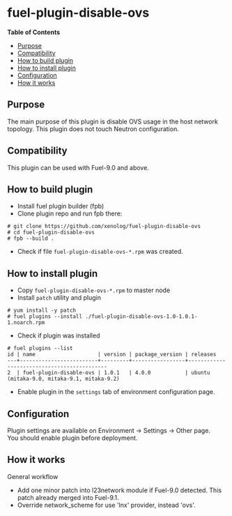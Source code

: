 fuel-plugin-disable-ovs
=======================

**Table of Contents**

  * [Purpose](#purpose)
  * [Compatibility](#compatibility)
  * [How to build plugin](#how-to-build-plugin)
  * [How to install plugin](#how-to-install-plugin)
  * [Configuration](#configuration)
  * [How it works](#how-it-works)

## Purpose
The main purpose of this plugin is disable OVS usage in the host network topology. This plugin does not touch Neutron configuration.

## Compatibility

This plugin can be used with Fuel-9.0 and above.

## How to build plugin

* Install fuel plugin builder (fpb)
* Clone plugin repo and run fpb there:
```
# git clone https://github.com/xenolog/fuel-plugin-disable-ovs
# cd fuel-plugin-disable-ovs
# fpb --build .
```
* Check if file `fuel-plugin-disable-ovs-*.rpm` was created.
 
## How to install plugin

* Copy `fuel-plugin-disable-ovs-*.rpm` to master node
* Install `patch` utility and plugin
```
# yum install -y patch
# fuel plugins --install ./fuel-plugin-disable-ovs-1.0-1.0.1-1.noarch.rpm
```
* Check if plugin was installed
```
# fuel plugins --list
id | name                    | version | package_version | releases
---+-------------------------+---------+-----------------+--------------------------------------------
2  | fuel-plugin-disable-ovs | 1.0.1   | 4.0.0           | ubuntu (mitaka-9.0, mitaka-9.1, mitaka-9.2)
```
* Enable plugin in the `settings` tab of environment configuration page.

## Configuration
Plugin settings are available on Environment -> Settings -> Other page.  
You should enable plugin before deployment.

## How it works
General workflow

* Add one minor patch into l23network module if Fuel-9.0 detected. This patch already merged into Fuel-9.1.
* Override network_scheme for use 'lnx' provider, instead 'ovs'.